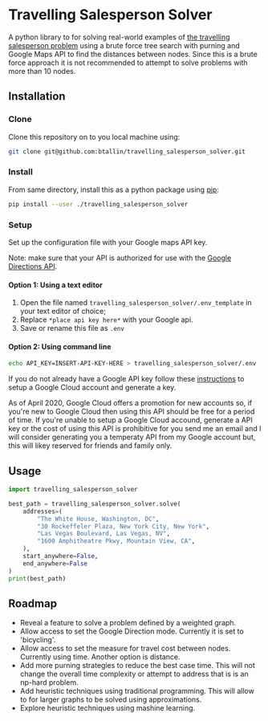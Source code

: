 # Travelling Salesperson Solver

A python library to for solving real-world examples of [the travelling salesperson problem](https://en.wikipedia.org/wiki/Travelling_salesman_problem) using a brute force tree search with purning and Google Maps API to find the distances between nodes. Since this is a brute force approach it is not recommended to attempt to solve problems with more than 10 nodes.

## Installation

### Clone

Clone this repository on to you local machine using:

```bash
git clone git@github.com:btallin/travelling_salesperson_solver.git
```

### Install

From same directory, install this as a python package using [pip](https://pip.pypa.io/en/stable/):

```bash
pip install --user ./travelling_salesperson_solver
```

### Setup

Set up the configuration file with your Google maps API key.

Note: make sure that your API is authorized for use with the [Google Directions API](https://developers.google.com/maps/documentation/directions/start).

#### Option 1: Using a text editor

1. Open the file named ```travelling_salesperson_solver/.env_template``` in your text editor of choice;
2. Replace ```*place api key here*``` with your Google api.
3. Save or rename this file as ```.env```

#### Option 2: Using command line

```bash
echo API_KEY=INSERT-API-KEY-HERE > travelling_salesperson_solver/.env
```

If you do not already have a Google API key follow these [instructions](https://developers.google.com/maps/documentation/directions/get-api-key) to setup a Google Cloud account and generate a key.

As of April 2020, Google Cloud offers a promotion for new accounts so, if you're new to Google Cloud then using this API should be free for a period of time. If you're unable to setup a Google Cloud accound, generate a  API key or the cost of using this API is prohibitive for you send me an email and I will consider generating you a temperaty API from my Google account but, this will likey reserved for friends and family only.

## Usage

```python
import travelling_salesperson_solver

best_path = travelling_salesperson_solver.solve(
    addresses=(
        "The White House, Washington, DC",
        "30 Rockeffeler Plaza, New York City, New York",
        "Las Vegas Boulevard, Las Vegas, NV",
        "1600 Amphitheatre Pkwy, Mountain View, CA",
    ),
    start_anywhere=False,
    end_anywhere=False
)
print(best_path)

```

## Roadmap

* Reveal a feature to solve a problem defined by a weighted graph.
* Allow access to set the Google Direction mode. Currently it is set to 'bicycling'.
* Allow access to set the measure for travel cost between nodes. Currently using time. Another option is distance.
* Add more purning strategies to reduce the best case time. This will not change the overall time complexity or attempt to address that is is an np-hard problem.
* Add heuristic techniques using traditional programming. This will allow to for larger graphs to be solved using approximations.
* Explore heuristic techniques using mashine learning.
